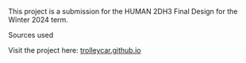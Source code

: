 This project is a submission for the HUMAN 2DH3 Final Design for the Winter 2024 term.

Sources used 

Visit the project here: <a href="https://www.trolleycar.github.io" target="blank">trolleycar.github.io</a>
